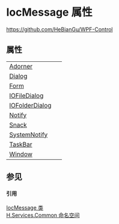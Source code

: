 # IocMessage 属性
https://github.com/HeBianGu/WPF-Control



## 属性
<table>
<tr>
<td><a href="2a56c87f-5acc-68a8-072c-0da877f6e785">Adorner</a></td>
<td> </td></tr>
<tr>
<td><a href="f46bf754-2443-0333-c593-8418824084b9">Dialog</a></td>
<td> </td></tr>
<tr>
<td><a href="53fb4eff-95c4-034d-67c1-7b6588af4f4f">Form</a></td>
<td> </td></tr>
<tr>
<td><a href="a53c3eba-ea8b-972f-8e8a-c094360d53e9">IOFileDialog</a></td>
<td> </td></tr>
<tr>
<td><a href="060b0d84-5b88-c272-ed88-b5a849bbbe61">IOFolderDialog</a></td>
<td> </td></tr>
<tr>
<td><a href="1b6b9b0f-1cf3-1f5f-df7c-e0c7b38d17da">Notify</a></td>
<td> </td></tr>
<tr>
<td><a href="9030bc32-985e-728e-c223-afac35602d8e">Snack</a></td>
<td> </td></tr>
<tr>
<td><a href="225b07a8-7a14-7333-7104-c7860cfa1a5e">SystemNotify</a></td>
<td> </td></tr>
<tr>
<td><a href="8a47b82f-d320-71c5-431d-e069105c725a">TaskBar</a></td>
<td> </td></tr>
<tr>
<td><a href="84ce268d-5f58-6f32-f23e-da2a8071e359">Window</a></td>
<td> </td></tr>
</table>

## 参见


#### 引用
<a href="99e1ae6e-b437-8627-58dd-72c23514d5b3">IocMessage 类</a>  
<a href="b9cdd84f-6623-a51a-f53b-465103ced202">H.Services.Common 命名空间</a>  
